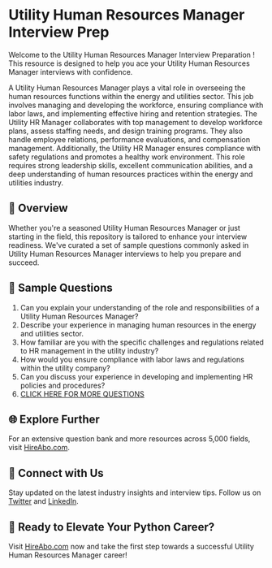 # Utility Human Resources Manager Interview Prep

Welcome to the Utility Human Resources Manager Interview Preparation ! This resource is designed to help you ace your Utility Human Resources Manager interviews with confidence.

A Utility Human Resources Manager plays a vital role in overseeing the human resources functions within the energy and utilities sector. This job involves managing and developing the workforce, ensuring compliance with labor laws, and implementing effective hiring and retention strategies. The Utility HR Manager collaborates with top management to develop workforce plans, assess staffing needs, and design training programs. They also handle employee relations, performance evaluations, and compensation management. Additionally, the Utility HR Manager ensures compliance with safety regulations and promotes a healthy work environment. This role requires strong leadership skills, excellent communication abilities, and a deep understanding of human resources practices within the energy and utilities industry.

## 🚀 Overview

Whether you're a seasoned Utility Human Resources Manager or just starting in the field, this repository is tailored to enhance your interview readiness. We've curated a set of sample questions commonly asked in Utility Human Resources Manager interviews to help you prepare and succeed.

## 📝 Sample Questions

1. Can you explain your understanding of the role and responsibilities of a Utility Human Resources Manager?
2. Describe your experience in managing human resources in the energy and utilities sector.
3. How familiar are you with the specific challenges and regulations related to HR management in the utility industry?
4. How would you ensure compliance with labor laws and regulations within the utility company?
5. Can you discuss your experience in developing and implementing HR policies and procedures?
6. [CLICK HERE FOR MORE QUESTIONS](https://hireabo.com/job/20_2_27/Utility%20Human%20Resources%20Manager)

## 🌐 Explore Further

For an extensive question bank and more resources across 5,000 fields, visit [HireAbo.com](https://www.hireabo.com).

## 📱 Connect with Us

Stay updated on the latest industry insights and interview tips. Follow us on [Twitter](https://twitter.com/hireabo) and [LinkedIn](https://www.linkedin.com/in/hire-abo-3609972a8/).

## 🚀 Ready to Elevate Your Python Career?

Visit [HireAbo.com](https://www.hireabo.com) now and take the first step towards a successful Utility Human Resources Manager career!